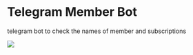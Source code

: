 # Telegram Member Bot

telegram bot to check the names of member and subscriptions 

<img src="assets.png"/>
